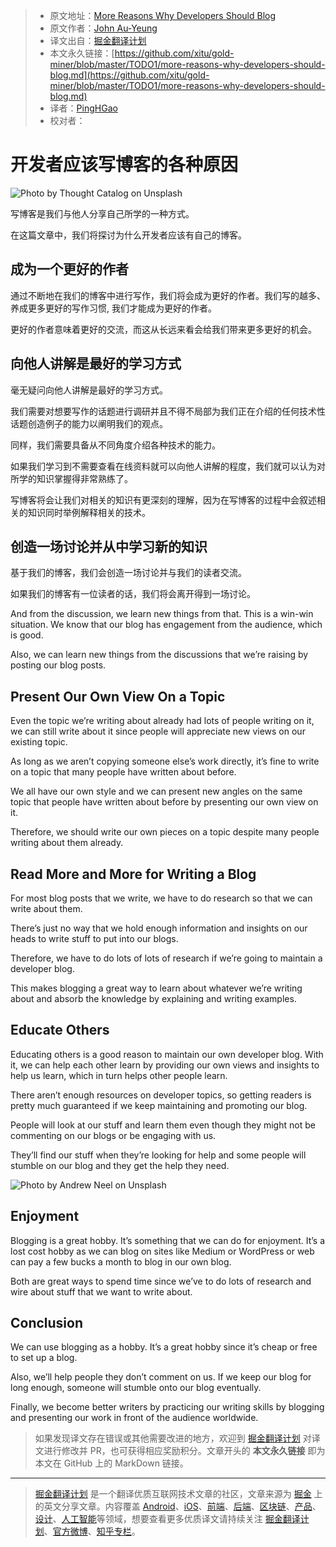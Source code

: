 > * 原文地址：[More Reasons Why Developers Should Blog](https://levelup.gitconnected.com/more-reasons-why-developers-should-blog-ba947be9e869)
> * 原文作者：[John Au-Yeung](https://medium.com/@hohanga)
> * 译文出自：[掘金翻译计划](https://github.com/xitu/gold-miner)
> * 本文永久链接：[https://github.com/xitu/gold-miner/blob/master/TODO1/more-reasons-why-developers-should-blog.md](https://github.com/xitu/gold-miner/blob/master/TODO1/more-reasons-why-developers-should-blog.md)
> * 译者：[PingHGao](https://github.com/PingHGao)
> * 校对者：

# 开发者应该写博客的各种原因

![Photo by [Thought Catalog](https://unsplash.com/@thoughtcatalog?utm_source=medium&utm_medium=referral) on [Unsplash](https://unsplash.com?utm_source=medium&utm_medium=referral)](https://cdn-images-1.medium.com/max/12000/0*HJLkHYtt8SbRtrra)

写博客是我们与他人分享自己所学的一种方式。

在这篇文章中，我们将探讨为什么开发者应该有自己的博客。

## 成为一个更好的作者

通过不断地在我们的博客中进行写作，我们将会成为更好的作者。我们写的越多、养成更多更好的写作习惯, 我们才能成为更好的作者。

更好的作者意味着更好的交流，而这从长远来看会给我们带来更多更好的机会。

## 向他人讲解是最好的学习方式

毫无疑问向他人讲解是最好的学习方式。

我们需要对想要写作的话题进行调研并且不得不局部为我们正在介绍的任何技术性话题创造例子的能力以阐明我们的观点。

同样，我们需要具备从不同角度介绍各种技术的能力。

如果我们学习到不需要查看在线资料就可以向他人讲解的程度，我们就可以认为对所学的知识掌握得非常熟练了。

写博客将会让我们对相关的知识有更深刻的理解，因为在写博客的过程中会叙述相关的知识同时举例解释相关的技术。

## 创造一场讨论并从中学习新的知识

基于我们的博客，我们会创造一场讨论并与我们的读者交流。

如果我们的博客有一位读者的话，我们将会离开得到一场讨论。

And from the discussion, we learn new things from that. This is a win-win situation. We know that our blog has engagement from the audience, which is good.

Also, we can learn new things from the discussions that we’re raising by posting our blog posts.

## Present Our Own View On a Topic

Even the topic we’re writing about already had lots of people writing on it, we can still write about it since people will appreciate new views on our existing topic.

As long as we aren’t copying someone else’s work directly, it’s fine to write on a topic that many people have written about before.

We all have our own style and we can present new angles on the same topic that people have written about before by presenting our own view on it.

Therefore, we should write our own pieces on a topic despite many people writing about them already.

## Read More and More for Writing a Blog

For most blog posts that we write, we have to do research so that we can write about them.

There’s just no way that we hold enough information and insights on our heads to write stuff to put into our blogs.

Therefore, we have to do lots of lots of research if we’re going to maintain a developer blog.

This makes blogging a great way to learn about whatever we’re writing about and absorb the knowledge by explaining and writing examples.

## Educate Others

Educating others is a good reason to maintain our own developer blog. With it, we can help each other learn by providing our own views and insights to help us learn, which in turn helps other people learn.

There aren’t enough resources on developer topics, so getting readers is pretty much guaranteed if we keep maintaining and promoting our blog.

People will look at our stuff and learn them even though they might not be commenting on our blogs or be engaging with us.

They’ll find our stuff when they’re looking for help and some people will stumble on our blog and they get the help they need.

![Photo by [Andrew Neel](https://unsplash.com/@andrewtneel?utm_source=medium&utm_medium=referral) on [Unsplash](https://unsplash.com?utm_source=medium&utm_medium=referral)](https://cdn-images-1.medium.com/max/12000/0*4SGrplnJ1EYYeSt4)

## Enjoyment

Blogging is a great hobby. It’s something that we can do for enjoyment. It’s a lost cost hobby as we can blog on sites like Medium or WordPress or web can pay a few bucks a month to blog in our own blog.

Both are great ways to spend time since we’ve to do lots of research and wire about stuff that we want to write about.

## Conclusion

We can use blogging as a hobby. It’s a great hobby since it’s cheap or free to set up a blog.

Also, we’ll help people they don’t comment on us. If we keep our blog for long enough, someone will stumble onto our blog eventually.

Finally, we become better writers by practicing our writing skills by blogging and presenting our work in front of the audience worldwide.

> 如果发现译文存在错误或其他需要改进的地方，欢迎到 [掘金翻译计划](https://github.com/xitu/gold-miner) 对译文进行修改并 PR，也可获得相应奖励积分。文章开头的 **本文永久链接** 即为本文在 GitHub 上的 MarkDown 链接。

---

> [掘金翻译计划](https://github.com/xitu/gold-miner) 是一个翻译优质互联网技术文章的社区，文章来源为 [掘金](https://juejin.im) 上的英文分享文章。内容覆盖 [Android](https://github.com/xitu/gold-miner#android)、[iOS](https://github.com/xitu/gold-miner#ios)、[前端](https://github.com/xitu/gold-miner#前端)、[后端](https://github.com/xitu/gold-miner#后端)、[区块链](https://github.com/xitu/gold-miner#区块链)、[产品](https://github.com/xitu/gold-miner#产品)、[设计](https://github.com/xitu/gold-miner#设计)、[人工智能](https://github.com/xitu/gold-miner#人工智能)等领域，想要查看更多优质译文请持续关注 [掘金翻译计划](https://github.com/xitu/gold-miner)、[官方微博](http://weibo.com/juejinfanyi)、[知乎专栏](https://zhuanlan.zhihu.com/juejinfanyi)。
